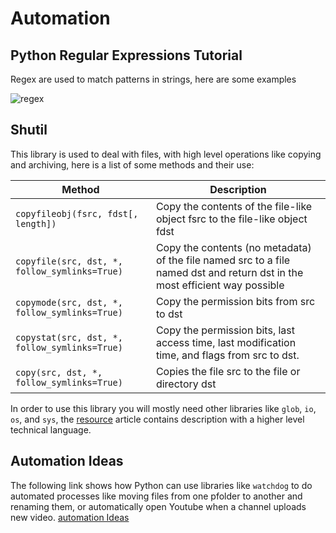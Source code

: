 # Automation
## Python Regular Expressions Tutorial

Regex are used to match patterns in strings, here are some examples

![regex](https://devopedia.org/images/article/173/6028.1557317770.jpg)

## Shutil

This library is used to deal with files, with high level operations like copying and archiving, here is a list of some methods and their use:

Method | Description
------------ | -------------
`copyfileobj(fsrc, fdst[, length])` | Copy the contents of the file-like object fsrc to the file-like object fdst
`copyfile(src, dst, *, follow_symlinks=True)` | Copy the contents (no metadata) of the file named src to a file named dst and return dst in the most efficient way possible
`copymode(src, dst, *, follow_symlinks=True)` | Copy the permission bits from src to dst
`copystat(src, dst, *, follow_symlinks=True)` | Copy the permission bits, last access time, last modification time, and flags from src to dst.
`copy(src, dst, *, follow_symlinks=True)` | Copies the file src to the file or directory dst

In order to use this library you will mostly need other libraries like `glob`, `io`, `os`, and `sys`, the [resource](https://pymotw.com/3/shutil/) article contains description with a higher level technical language.

## Automation Ideas
The following link shows how Python can use libraries like `watchdog` to do automated processes like moving files from one pfolder to another and renaming them, or automatically open Youtube when a channel uploads new video.
[automation Ideas](https://www.youtube.com/watch?v=qbW6FRbaSl0&t=69s)